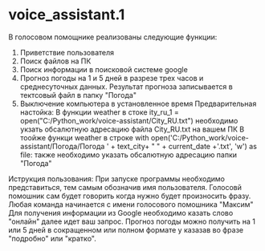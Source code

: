 # voice_assistant.1
В голосовом помощнике реализованы следующие функции:
  1)	Приветствие пользователя
  2)	Поиск файлов на ПК
  3)	Поиск информации в поисковой системе google
  4)	Прогноз погоды на 1 и 5 дней в разрезе трех часов и среднесуточных данных. Результат прогноза записывается в тектсовый файл в папку "Погода"
  5)	Выключение компьютера в установленное время 
Предварительная настойка:
В функции weather в стоке ity_ru_1 = open("C:/Python_work/voice-assistant/City_RU.txt") необходимо укзать обсалютную адресацию файла City_RU.txt на вашем ПК
В тоойже функци weather в строке with open('C:/Python_work/voice-assistant/Погода/Погода ' + text_city+ " "  + current_date +'.txt', 'w') as file: также необходимо указать  обсалютную адресацию папки "Погода" 

Иструкция пользования:
При запуске программы необходимо представиться, тем самым обозначив имя пользователя.
Голосовй помошник сам будет говорить когда нужно будет произносить фразу.
Любая команда начинается с имени голосового помошника "Максим"
Для получения информации из Google необходимо казать слово "онлайн" далее идет ваш запрос. 
Прогноз погоды можно получить на 1 или 5 дней в сокращенном или полном формате у казазав во фразе "подробно" или "кратко".

